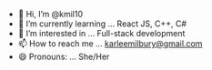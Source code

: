 - 👋 Hi, I’m @kmil10
- 🌱 I’m currently learning ... React JS, C++, C#
- 👀 I’m interested in ... Full-stack development
- 📫 How to reach me ... karleemilbury@gmail.com
- 😄 Pronouns: ... She/Her

<!---
kmil10/kmil10 is a ✨ special ✨ repository because its `README.md` (this file) appears on your GitHub profile.
You can click the Preview link to take a look at your changes.
--->
